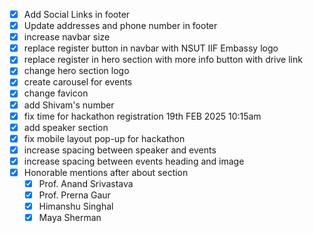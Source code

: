 - [x] Add Social Links in footer
- [x] Update addresses and phone number in footer
- [x] increase navbar size
- [x] replace register button in navbar with NSUT IIF Embassy logo
- [x] replace register in hero section with more info button with drive link
- [x] change hero section logo
- [x] create carousel for events
- [x] change favicon
- [x] add Shivam's number
- [x] fix time for hackathon registration 19th FEB 2025 10:15am
- [x] add speaker section
- [x] fix mobile layout pop-up for hackathon
- [x] increase spacing between speaker and events
- [x] increase spacing between events heading and image
- [x] Honorable mentions after about section
  - [x] Prof. Anand Srivastava
  - [x] Prof. Prerna Gaur
  - [x] Himanshu Singhal
  - [x] Maya Sherman
